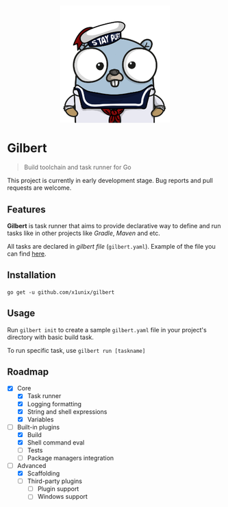 <p align="center"><img src="docs/assets/gilbert.png" width="256"></p>

# Gilbert

> Build toolchain and task runner for Go

This project is currently in early development stage. Bug reports and pull requests are welcome.

## Features

**Gilbert** is task runner that aims to provide declarative way to define and run tasks like in other projects like _Gradle_, _Maven_ and etc.

All tasks are declared in *gilbert file* (`gilbert.yaml`). Example of the file you can find [here](https://github.com/x1unix/gilbert/blob/master/gilbert.yaml).

## Installation

`go get -u github.com/x1unix/gilbert`

## Usage

Run `gilbert init` to create a sample `gilbert.yaml` file in your project's directory with basic build task.

To run specific task, use `gilbert run [taskname]`

## Roadmap

- [x] Core 
  - [x] Task runner
  - [x] Logging formatting
  - [x] String and shell expressions
  - [x] Variables
- [ ] Built-in plugins
  - [x] Build
  - [x] Shell command eval
  - [ ] Tests
  - [ ] Package managers integration
- [ ] Advanced
  - [x] Scaffolding
  - [ ] Third-party plugins
    - [ ] Plugin support
    - [ ] Windows support
